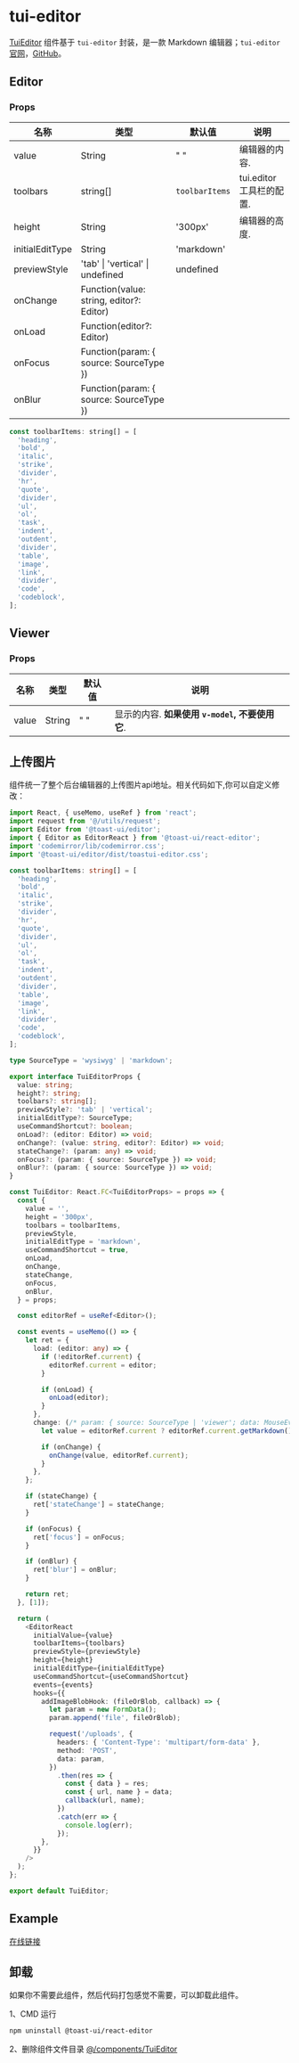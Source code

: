 # tui-editor

[TuiEditor](https://github.com/lqsong/admin-antd-react/tree/main/src/components/TuiEditor) 组件基于 `tui-editor` 封装，是一款 Markdown 编辑器；`tui-editor` [官网](https://ui.toast.com/tui-editor/)，[GitHub](https://github.com/nhnent/tui.editor)。

## Editor

### Props

| 名称     | 类型    | 默认值                      | 说明                                                                           |
| -------- | ------ | -------------------------- | ------------------------------------------------------------------------------------- |
| value    | String | " "                        | 编辑器的内容.                                       |
| toolbars | string[] |  `toolbarItems`          | tui.editor 工具栏的配置.                                                                    |
| height   | String | '300px'                    | 编辑器的高度.                                                                          |
| initialEditType   | String | 'markdown' |    | 编辑器的模式. (`markdown`or `wysiwyg`)                                                 |
| previewStyle | 'tab' \| 'vertical' \| undefined  | undefined             |  |
| onChange | Function(value: string, editor?: Editor) |  | |
| onLoad | Function(editor?: Editor) |  | |
| onFocus | Function(param: { source: SourceType }) |  | |
| onBlur | Function(param: { source: SourceType }) |  | |

```js
const toolbarItems: string[] = [
  'heading',
  'bold',
  'italic',
  'strike',
  'divider',
  'hr',
  'quote',
  'divider',
  'ul',
  'ol',
  'task',
  'indent',
  'outdent',
  'divider',
  'table',
  'image',
  'link',
  'divider',
  'code',
  'codeblock',
];
```


## Viewer

### Props

| 名称     | 类型    | 默认值                      | 说明                                                                           |
| -------- | ------ | -------------------------- | ------------------------------------------------------------------------------------- |
| value    | String | " "                        | 显示的内容. **如果使用 `v-model`, 不要使用它**.                                      |


## 上传图片

组件统一了整个后台编辑器的上传图片api地址。相关代码如下,你可以自定义修改：

```ts
import React, { useMemo, useRef } from 'react';
import request from '@/utils/request';
import Editor from '@toast-ui/editor';
import { Editor as EditorReact } from '@toast-ui/react-editor';
import 'codemirror/lib/codemirror.css';
import '@toast-ui/editor/dist/toastui-editor.css';

const toolbarItems: string[] = [
  'heading',
  'bold',
  'italic',
  'strike',
  'divider',
  'hr',
  'quote',
  'divider',
  'ul',
  'ol',
  'task',
  'indent',
  'outdent',
  'divider',
  'table',
  'image',
  'link',
  'divider',
  'code',
  'codeblock',
];

type SourceType = 'wysiwyg' | 'markdown';

export interface TuiEditorProps {
  value: string;
  height?: string;
  toolbars?: string[];
  previewStyle?: 'tab' | 'vertical';
  initialEditType?: SourceType;
  useCommandShortcut?: boolean;
  onLoad?: (editor: Editor) => void;
  onChange?: (value: string, editor?: Editor) => void;
  stateChange?: (param: any) => void;
  onFocus?: (param: { source: SourceType }) => void;
  onBlur?: (param: { source: SourceType }) => void;
}

const TuiEditor: React.FC<TuiEditorProps> = props => {
  const {
    value = '',
    height = '300px',
    toolbars = toolbarItems,
    previewStyle,
    initialEditType = 'markdown',
    useCommandShortcut = true,
    onLoad,
    onChange,
    stateChange,
    onFocus,
    onBlur,
  } = props;

  const editorRef = useRef<Editor>();

  const events = useMemo(() => {
    let ret = {
      load: (editor: any) => {
        if (!editorRef.current) {
          editorRef.current = editor;
        }

        if (onLoad) {
          onLoad(editor);
        }
      },
      change: (/* param: { source: SourceType | 'viewer'; data: MouseEvent } */) => {
        let value = editorRef.current ? editorRef.current.getMarkdown() : '';

        if (onChange) {
          onChange(value, editorRef.current);
        }
      },
    };

    if (stateChange) {
      ret['stateChange'] = stateChange;
    }

    if (onFocus) {
      ret['focus'] = onFocus;
    }

    if (onBlur) {
      ret['blur'] = onBlur;
    }

    return ret;
  }, [1]);

  return (
    <EditorReact
      initialValue={value}
      toolbarItems={toolbars}
      previewStyle={previewStyle}
      height={height}
      initialEditType={initialEditType}
      useCommandShortcut={useCommandShortcut}
      events={events}
      hooks={{
        addImageBlobHook: (fileOrBlob, callback) => {
          let param = new FormData();
          param.append('file', fileOrBlob);

          request('/uploads', {
            headers: { 'Content-Type': 'multipart/form-data' },
            method: 'POST',
            data: param,
          })
            .then(res => {
              const { data } = res;
              const { url, name } = data;
              callback(url, name);
            })
            .catch(err => {
              console.log(err);
            });
        },
      }}
    />
  );
};

export default TuiEditor;

```


## Example

[在线链接](http://demo.admin-antd-react.liqingsong.cc/#/component/editor/tuieditor)

## 卸载

如果你不需要此组件，然后代码打包感觉不需要，可以卸载此组件。

1、CMD 运行

```bash
npm uninstall @toast-ui/react-editor
```

2、删除组件文件目录 [@/components/TuiEditor](https://github.com/lqsong/admin-antd-react/tree/main/src/components/TuiEditor)